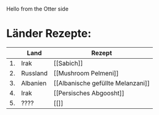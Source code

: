 Hello from the Otter side

# Länder Rezepte:
|		|	Land				|	Rezept									| 
|	-	|	-----------------	|	---------------------------------------	| 
|	1.	|	Irak				|	[[Sabich]]									|
|	2.	|	Russland			|	[[Mushroom Pelmeni]]									|
|	3.	|	Albanien			|	[[Albanische gefüllte Melanzani]]									|
|	4.	|	Irak				|	[[Persisches Abgoosht]]									|
|	5.	|	????				|	[[]]									|
